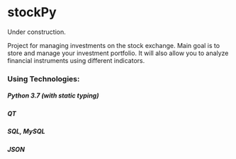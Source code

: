 # stockPy

Under construction.

Project for managing investments on the stock exchange. Main goal is to store and manage your investment portfolio. 
It will also allow you to analyze financial instruments using different indicators.

### Using Technologies:
##### Python 3.7 (with static typing) 
##### QT
##### SQL, MySQL 
##### JSON 
